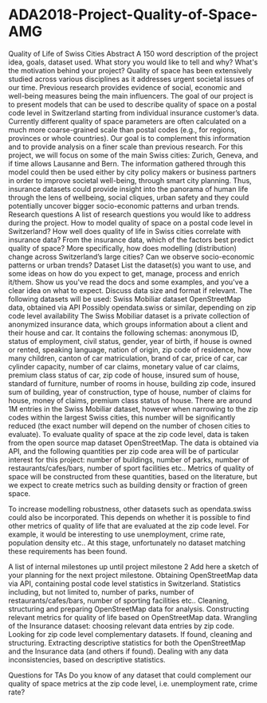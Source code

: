 # ADA2018-Project-Quality-of-Space-AMG


Quality of Life of Swiss Cities	
Abstract
A 150 word description of the project idea, goals, dataset used. What story you would like to tell and why? What's the motivation behind your project?
Quality of space has been extensively studied across various disciplines as it addresses urgent societal issues of our time. Previous research provides evidence of social, economic and well-being measures being the main influencers. The goal of our project is to present models that can be used to describe quality of space on a postal code level in Switzerland starting from individual insurance customer’s data. Currently different quality of space parameters are often calculated on a much more coarse-grained scale than postal codes (e.g., for regions, provinces or whole countries). Our goal is to complement this information and to provide analysis on a finer scale than previous research. For this project, we will focus on some of the main Swiss cities: Zurich, Geneva, and if time allows Lausanne and Bern. 
The information gathered through this model could then be used either by city policy makers or business partners in order to improve societal well-being, through smart city planning. Thus, insurance datasets could provide insight into the panorama of human life through the lens of wellbeing, social cliques, urban safety and they could potentially uncover bigger socio-economic patterns and urban trends.
Research questions
A list of research questions you would like to address during the project.
How to model quality of space on a postal code level in Switzerland?
How well does quality of life in Swiss cities correlate with insurance data?
From the insurance data, which of the factors best predict quality of space?
More specifically, how does modelling (distribution) change across Switzerland’s large cities?
Can we observe socio-economic patterns or urban trends?
Dataset
List the dataset(s) you want to use, and some ideas on how do you expect to get, manage, process and enrich it/them. Show us you've read the docs and some examples, and you've a clear idea on what to expect. Discuss data size and format if relevant.
The following datasets will be used:
Swiss Mobiliar dataset
OpenStreetMap data, obtained via API
Possibly opendata.swiss or similar, depending on zip code level availability
The Swiss Mobiliar dataset is a private collection of anonymized insurance data, which groups information about a client and their house and car. It contains the following schemas: anonymous ID, status of employment, civil status, gender, year of birth, if house is owned or rented, speaking language, nation of origin, zip code of residence, how many children, canton of car matriculation, brand of car, price of car, car cylinder capacity, number of car claims, monetary value of car claims, premium class status of car, zip code of house, insured sum of house, standard of furniture, number of rooms in house, building zip code, insured sum of building, year of construction, type of house, number of claims for house, money of claims, premium class status of house.
There are around 1M entries in the Swiss Mobiliar dataset, however when narrowing to the zip codes within the largest Swiss cities, this number will be significantly reduced (the exact number will depend on the number of chosen cities to evaluate).
To evaluate quality of space at the zip code level, data is taken from the open source map dataset OpenStreetMap. The data is obtained via API, and the following quantities per zip code area will be of particular interest for this project: number of buildings, number of parks, number of restaurants/cafes/bars, number of sport facilities etc.. Metrics of quality of space will be constructed from these quantities, based on the literature, but we expect to create metrics such as building density or fraction of green space.

To increase modelling robustness, other datasets such as opendata.swiss could also be incorporated. This depends on whether it is possible to find other metrics of quality of life that are evaluated at the zip code level. For example, it would be interesting to use unemployment, crime rate, population density etc.. At this stage, unfortunately no dataset matching these requirements has been found.


A list of internal milestones up until project milestone 2
Add here a sketch of your planning for the next project milestone.
Obtaining OpenStreetMap data via API, containing postal code level statistics in Switzerland. Statistics including, but not limited to, number of parks,  number of restaurants/cafes/bars, number of sporting facilities etc.. 
Cleaning, structuring and preparing OpenStreetMap data for analysis.
Constructing relevant metrics for quality of life based on OpenStreetMap data.
Wrangling of the Insurance dataset: choosing relevant data entries by zip code.
Looking for zip code level complementary datasets. If found, cleaning and structuring.
Extracting descriptive statistics for both the OpenStreetMap and the Insurance data (and others if found).
Dealing with any data inconsistencies, based on descriptive statistics.
 
Questions for TAs
Do you know of any dataset that could complement our quality of space metrics at the zip code level, i.e. unemployment rate, crime rate?


